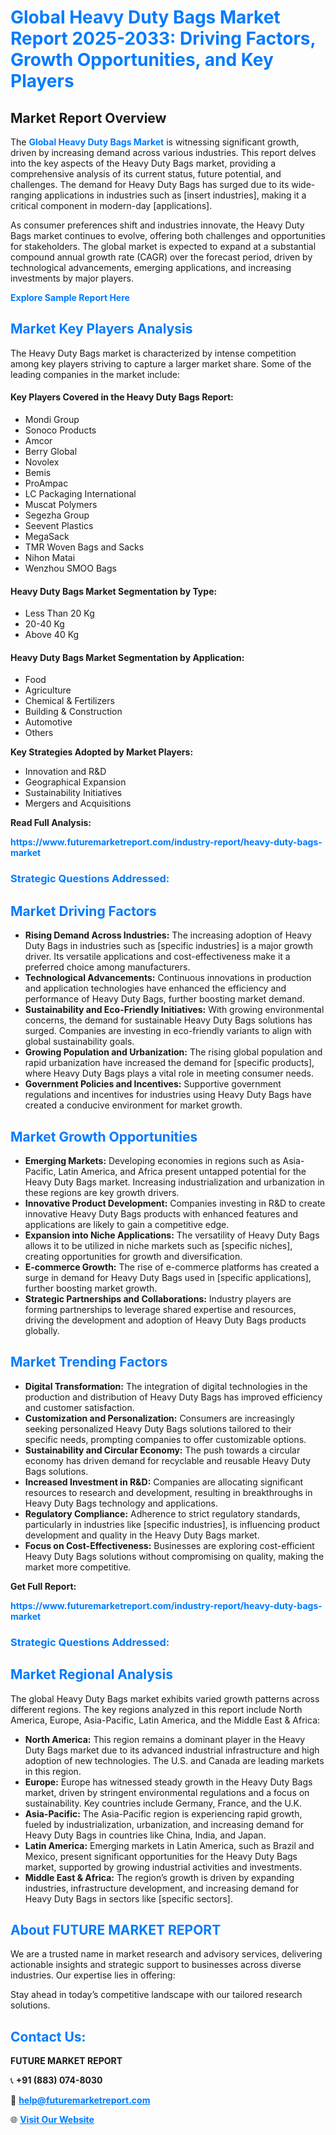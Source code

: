 <h1 style="color: #007BFF;">Global Heavy Duty Bags Market Report 2025-2033: Driving Factors, Growth Opportunities, and Key Players</h1>

<section id="overview">
<h2>Market Report Overview</h2>
<p>The <a href="https://www.futuremarketreport.com/industry-report/heavy-duty-bags-market" style="color: #007BFF; text-decoration: none;"><strong>Global Heavy Duty Bags Market</strong></a> is witnessing significant growth, driven by increasing demand across various industries. This report delves into the key aspects of the Heavy Duty Bags market, providing a comprehensive analysis of its current status, future potential, and challenges. The demand for Heavy Duty Bags has surged due to its wide-ranging applications in industries such as [insert industries], making it a critical component in modern-day [applications].</p>
<p>As consumer preferences shift and industries innovate, the Heavy Duty Bags market continues to evolve, offering both challenges and opportunities for stakeholders. The global market is expected to expand at a substantial compound annual growth rate (CAGR) over the forecast period, driven by technological advancements, emerging applications, and increasing investments by major players.</p>
</section>

<section id="overview">
<p><a href="https://www.futuremarketreport.com/request-sample/reportId=84788" style="color: #007BFF; text-decoration: none;"><strong>Explore Sample Report Here</strong></a></p>
</section>

<section id="key-players">
<h2 style="color: #007BFF;">Market Key Players Analysis</h2>
<p>The Heavy Duty Bags market is characterized by intense competition among key players striving to capture a larger market share. Some of the leading companies in the market include:</p>
<h4>Key Players Covered in the Heavy Duty Bags Report:</h4>
<ul><li>Mondi Group</li><li>Sonoco Products</li><li>Amcor</li><li>Berry Global</li><li>Novolex</li><li>Bemis</li><li>ProAmpac</li><li>LC Packaging International</li><li>Muscat Polymers</li><li>Segezha Group</li><li>Seevent Plastics</li><li>MegaSack</li><li>TMR Woven Bags and Sacks</li><li>Nihon Matai</li><li>Wenzhou SMOO Bags</li></ul>
<h4>Heavy Duty Bags Market Segmentation by Type:</h4>
<ul><li>Less Than 20 Kg</li><li>20-40 Kg</li><li>Above 40 Kg</li></ul>

<h4>Heavy Duty Bags Market Segmentation by Application:</h4>
<ul><li>Food</li><li>Agriculture</li><li>Chemical &amp; Fertilizers</li><li>Building &amp; Construction</li><li>Automotive</li><li>Others</li></ul>
<p><strong>Key Strategies Adopted by Market Players:</strong></p>
<ul>
<li>Innovation and R&D</li>
<li>Geographical Expansion</li>
<li>Sustainability Initiatives</li>
<li>Mergers and Acquisitions</li>
</ul>
</section>

<section>
<p><strong>Read Full Analysis: </strong></p><a href="https://www.futuremarketreport.com/industry-report/heavy-duty-bags-market" style="color: #007BFF; text-decoration: none;"><strong>https://www.futuremarketreport.com/industry-report/heavy-duty-bags-market</strong></a>
<h3 style="color: #007BFF;">Strategic Questions Addressed:</h3>
</section>

<section id="driving-factors">
<h2 style="color: #007BFF;">Market Driving Factors</h2>
<ul>
<li><strong>Rising Demand Across Industries:</strong> The increasing adoption of Heavy Duty Bags in industries such as [specific industries] is a major growth driver. Its versatile applications and cost-effectiveness make it a preferred choice among manufacturers.</li>
<li><strong>Technological Advancements:</strong> Continuous innovations in production and application technologies have enhanced the efficiency and performance of Heavy Duty Bags, further boosting market demand.</li>
<li><strong>Sustainability and Eco-Friendly Initiatives:</strong> With growing environmental concerns, the demand for sustainable Heavy Duty Bags solutions has surged. Companies are investing in eco-friendly variants to align with global sustainability goals.</li>
<li><strong>Growing Population and Urbanization:</strong> The rising global population and rapid urbanization have increased the demand for [specific products], where Heavy Duty Bags plays a vital role in meeting consumer needs.</li>
<li><strong>Government Policies and Incentives:</strong> Supportive government regulations and incentives for industries using Heavy Duty Bags have created a conducive environment for market growth.</li>
</ul>
</section>

<section id="growth-opportunities">
<h2 style="color: #007BFF;">Market Growth Opportunities</h2>
<ul>
<li><strong>Emerging Markets:</strong> Developing economies in regions such as Asia-Pacific, Latin America, and Africa present untapped potential for the Heavy Duty Bags market. Increasing industrialization and urbanization in these regions are key growth drivers.</li>
<li><strong>Innovative Product Development:</strong> Companies investing in R&D to create innovative Heavy Duty Bags products with enhanced features and applications are likely to gain a competitive edge.</li>
<li><strong>Expansion into Niche Applications:</strong> The versatility of Heavy Duty Bags allows it to be utilized in niche markets such as [specific niches], creating opportunities for growth and diversification.</li>
<li><strong>E-commerce Growth:</strong> The rise of e-commerce platforms has created a surge in demand for Heavy Duty Bags used in [specific applications], further boosting market growth.</li>
<li><strong>Strategic Partnerships and Collaborations:</strong> Industry players are forming partnerships to leverage shared expertise and resources, driving the development and adoption of Heavy Duty Bags products globally.</li>
</ul>
</section>

<section id="trending-factors">
<h2 style="color: #007BFF;">Market Trending Factors</h2>
<ul>
<li><strong>Digital Transformation:</strong> The integration of digital technologies in the production and distribution of Heavy Duty Bags has improved efficiency and customer satisfaction.</li>
<li><strong>Customization and Personalization:</strong> Consumers are increasingly seeking personalized Heavy Duty Bags solutions tailored to their specific needs, prompting companies to offer customizable options.</li>
<li><strong>Sustainability and Circular Economy:</strong> The push towards a circular economy has driven demand for recyclable and reusable Heavy Duty Bags solutions.</li>
<li><strong>Increased Investment in R&D:</strong> Companies are allocating significant resources to research and development, resulting in breakthroughs in Heavy Duty Bags technology and applications.</li>
<li><strong>Regulatory Compliance:</strong> Adherence to strict regulatory standards, particularly in industries like [specific industries], is influencing product development and quality in the Heavy Duty Bags market.</li>
<li><strong>Focus on Cost-Effectiveness:</strong> Businesses are exploring cost-efficient Heavy Duty Bags solutions without compromising on quality, making the market more competitive.</li>
</ul>
</section>

<section>
<p><strong>Get Full Report: </strong></p><a href="https://www.futuremarketreport.com/industry-report/heavy-duty-bags-market" style="color: #007BFF; text-decoration: none;"><strong>https://www.futuremarketreport.com/industry-report/heavy-duty-bags-market</strong></a>
<h3 style="color: #007BFF;">Strategic Questions Addressed:</h3>
</section>


<section id="regional-analysis">
<h2 style="color: #007BFF;">Market Regional Analysis</h2>
<p>The global Heavy Duty Bags market exhibits varied growth patterns across different regions. The key regions analyzed in this report include North America, Europe, Asia-Pacific, Latin America, and the Middle East & Africa:</p>
<ul>
<li><strong>North America:</strong> This region remains a dominant player in the Heavy Duty Bags market due to its advanced industrial infrastructure and high adoption of new technologies. The U.S. and Canada are leading markets in this region.</li>
<li><strong>Europe:</strong> Europe has witnessed steady growth in the Heavy Duty Bags market, driven by stringent environmental regulations and a focus on sustainability. Key countries include Germany, France, and the U.K.</li>
<li><strong>Asia-Pacific:</strong> The Asia-Pacific region is experiencing rapid growth, fueled by industrialization, urbanization, and increasing demand for Heavy Duty Bags in countries like China, India, and Japan.</li>
<li><strong>Latin America:</strong> Emerging markets in Latin America, such as Brazil and Mexico, present significant opportunities for the Heavy Duty Bags market, supported by growing industrial activities and investments.</li>
<li><strong>Middle East & Africa:</strong> The region’s growth is driven by expanding industries, infrastructure development, and increasing demand for Heavy Duty Bags in sectors like [specific sectors].</li>
</ul>
</section>

<footer>
<h2 style="color: #007BFF;">About FUTURE MARKET REPORT</h2>
<p>We are a trusted name in market research and advisory services, delivering actionable insights and strategic support to businesses across diverse industries. Our expertise lies in offering:</p>

<p>Stay ahead in today’s competitive landscape with our tailored research solutions.</p>

<h2 style="color: #007BFF;">Contact Us:</h2>
<p><strong>FUTURE MARKET REPORT</strong></p>
<p>📞 <strong>+91 (883) 074-8030</strong></p>
<p>📧 <strong><a href="mailto:help@futuremarketreport.com" style="color: #007BFF;">help@futuremarketreport.com</a></strong></p>
<p>🌐 <strong><a href="https://www.futuremarketreport.com/" style="color: #007BFF;">Visit Our Website</a></strong></p>
</footer>